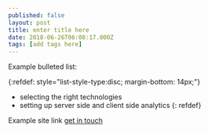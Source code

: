 ```yaml
---
published: false
layout: post
title: enter title here
date: 2018-06-26T06:08:17.000Z
tags: [add tags here] 
---
```


Example bulleted list:

{:refdef: style="list-style-type:disc; margin-bottom: 14px;"}
- selecting the right technologies
- setting up server side and client side analytics
{: refdef}

Example site link [get in touch]({{site.baseurl}}/about/)

